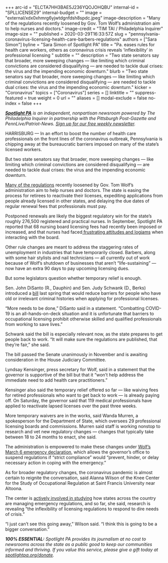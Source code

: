 +++
arc-id = "ELCTA7HH3BAE5J236YQOJOHQBU"
internal-id = "SPLLICENSE29"
internal-budget = ""
image = "external/xdx0xhmrg6yjwtdgnfdsh8spdc.jpeg"
image-description = "Many of the regulations recently loosened by Gov. Tom Wolf’s administration aim to help nurses and doctors."
image-credit = "TIM TAI / Philadelphia Inquirer"
image-size = ""
published = 2020-03-29T16:33:57Z
slug = "pennsylvania-coronavirus-licensing-health-care-barbers-regulations"
authors = ["Sara Simon"]
byline = "Sara Simon of Spotlight PA"
title = "Pa. eases rules for health care workers, others as coronavirus crisis reveals ‘inflexibility’ in professional licensing "
subtitle = ""
description = "Two state senators say that broader, more sweeping changes — like limiting which criminal convictions are considered disqualifying — are needed to tackle dual crises: the virus and the impending economic downturn."
blurb = "Two state senators say that broader, more sweeping changes — like limiting which criminal convictions are considered disqualifying — are needed to tackle dual crises: the virus and the impending economic downturn."
kicker = "Coronavirus"
topics = ["Coronavirus"]
series = []
linktitle = ""
suppress-featured = true
weight = 0
url = ""
aliases = []
modal-exclude = false
no-index = false
+++

<a href="https://www.spotlightpa.org/"><i><b>Spotlight PA</b></i></a><i> is an independent, nonpartisan newsroom powered by The Philadelphia Inquirer in partnership with the Pittsburgh Post-Gazette and PennLive/Patriot-News. </i><a href="https://www.spotlightpa.org/newsletters"><i>Sign up for our free weekly newsletter</i></a><i>.</i>

HARRISBURG — In an effort to boost the number of health care professionals on the front lines of the coronavirus outbreak, Pennsylvania is chipping away at the bureaucratic barriers imposed on many of the state’s licensed workers.

But two state senators say that broader, more sweeping changes — like limiting which criminal convictions are considered disqualifying — are needed to tackle dual crises: the virus and the impending economic downturn.

<a href="https://web.archive.org/20200319183743/https://www.dos.pa.gov/Pages/COVID-19-Waivers.aspx">Many of the regulations</a> recently loosened by Gov. Tom Wolf’s administration aim to help nurses and doctors. The state is easing the process for retirees to reactivate their licenses, expediting applications from people already licensed in other states, and delaying the due dates of regular renewal fees that professionals must pay.

Postponed renewals are likely the biggest regulatory win for the state’s roughly 276,500 registered and practical nurses. In September, Spotlight PA reported that 68 nursing board licensing fees had recently been imposed or increased, and that nurses had faced<a href="https://www.spotlightpa.org/news/2019/09/pa-nurses-are-fed-up-with-hold-times-rude-answers-and-delays-dealing-with-state-licensing-board/"> frustrating attitudes and logjams</a> when interacting with the board.

Other rule changes are meant to address the staggering rates of unemployment in industries that have temporarily closed. Barbers, along with some hair stylists and nail technicians — all currently out of work because of Wolf’s shutdown of businesses that aren’t “life-sustaining” — now have an extra 90 days to pay upcoming licensing dues.

But some legislators question whether temporary relief is enough.

<script src="https://www.spotlightpa.org/embed.js" async></script><div data-spl-embed-version="1" data-spl-src="https://www.spotlightpa.org/embeds/donate/"></div>

Sen. John DiSanto (R., Dauphin) and Sen. Judy Schwank (D., Berks) introduced a <a href="https://web.archive.org/20200330032443/https://www.legis.state.pa.us//cfdocs/Legis/CSM/showMemoPublic.cfm?chamber=S&SPick=20190&cosponId=29091">bill</a> last spring that would reduce barriers for people who have old or irrelevant criminal histories when applying for professional licenses.

“More needs to be done,” DiSanto said in a statement. “Combatting COVID-19 is an all-hands-on-deck situation and it is unfortunate that barriers to occupational licensing prohibit otherwise skilled and qualified professionals from working to save lives.”

Schwank said the bill is especially relevant now, as the state prepares to get people back to work. “It will make sure the regulations are published, that they’re fair,” she said.

The bill passed the Senate unanimously in November and is awaiting consideration in the House Judiciary Committee.

Lyndsay Kensinger, press secretary for Wolf, said in a statement that the governor is supportive of the bill but that it “won’t help address the immediate need to add health care practitioners.”

Kensinger also said the temporary relief offered so far — like waiving fees for retired professionals who want to get back to work — is already paying off. On Saturday, the governor said that 119 medical professionals have applied to reactivate lapsed licenses over the past three weeks.

More temporary waivers are in the works, said Wanda Murren, a spokesperson for the Department of State, which oversees 29 professional licensing boards and commissions. Murren said staff is working nonstop to research and vet new regulatory changes — changes that typically take between 18 to 24 months to enact, she said.

<script src="https://www.spotlightpa.org/embed.js" async></script><div data-spl-embed-version="1" data-spl-src="https://www.spotlightpa.org/embeds/newsletter/"></div>

The administration is empowered to make these changes under <a href="https://www.spotlightpa.org/news/2020/03/coronavirus-tom-wolf-emergency-powers-pennsylvania/">Wolf’s March 6 emergency declaration</a>, which allows the governor’s office to suspend regulations if “strict compliance” would “prevent, hinder, or delay necessary action in coping with the emergency.”

As for broader regulatory changes, the coronavirus pandemic is almost certain to reignite the conversation, said Alanna Wilson of the Knee Center for the Study of Occupational Regulation at Saint Francis University near Altoona.

The center is <a href="https://web.archive.org/20200401074525/https://www.mercatus.org/system/files/timmons_bayne_and_norris_-_policy_brief_-_covid_series_-_a_primer_on_emergency_occupational_licensing_reforms_for_combating_covid-19_-_v1.pdf">actively involved in studying</a> how states across the country are managing emergency regulations, and so far, she said, research is revealing “the inflexibility of licensing regulations to respond to dire needs of crisis.”

“I just can’t see this going away,” Wilson said. “I think this is going to be a bigger conversation.”

<i><b>100% ESSENTIAL:</b></i><i> Spotlight PA provides its journalism at no cost to newsrooms across the state as a public good to keep our communities informed and thriving. If you value this service, please give a gift today at </i><a href="https://www.spotlightpa.org/donate"><i>spotlightpa.org/donate</i></a><i>.</i>

<script src="https://www.spotlightpa.org/embed.js" async></script><div data-spl-embed-version="1" data-spl-src="https://www.spotlightpa.org/embeds/tips/?tip_text=Do%20you%20have%20a%20tip%20about%20%3Cb%3Ehow%20Pa.'s%20government%20is%20responding%20to%20the%20coronavirus%3C%2Fb%3E%3F%20Tell%20us."></div>

